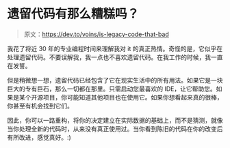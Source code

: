 # 遗留代码有那么糟糕吗？

> 原文：<https://dev.to/voins/is-legacy-code-that-bad>

我花了将近 30 年的专业编程时间来理解我对 it 的真正热情。奇怪的是，它似乎在处理遗留代码。不要误解我，我一点也不喜欢遗留代码。在我工作的时候，我一直在发誓。

但是稍微想一想，遗留代码已经包含了它在现实生活中的所有用法。如果它是一块巨大的专有巨石，那么一切都在那里。只需启动您最喜欢的 IDE，让它帮助您。如果是某个开源项目，你可能知道其他项目也在使用它。如果你想看起来真的很棒，你甚至有机会找到它们。

因此，你可以一路重构，将你的决定建立在实际数据的基础上，而不是猜测，就像当你处理全新的代码时，从来没有真正使用过。当你看到陈旧的代码在你的改变后有所改进，感觉真好。:)